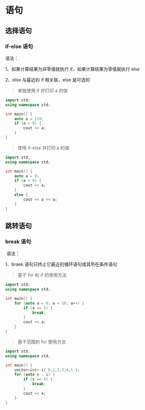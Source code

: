 # 语句

## 选择语句

### if-else 语句

语法：

1、如果计算结果为非零值就执行 if，如果计算结果为零值就执行 else

2、else 与最近的 if 相关联，else 是可选的

> 单独使用 if 并打印 a 的值

```c++
import std;
using namespace std;

int main() {
    auto a = 110;
    if (a > 0) {
        cout << a;
    }
}
```

> 使用 if-else 并打印 a 的值

```cpp
import std;
using namespace std;

int main() {
    auto a = 0;
    if (a < 0) {
        cout << a;
    }
    else {
        cout << a << a;
    }
}
```

## 跳转语句

### break 语句

 语法：

1、braek 语句只终止它最近的循环语句或其所在条件语句

> 基于 for 和 if 的使用方法

```c++
import std;
using namespace std;

int main() {
	for (auto a = 0; a < 10; a++) {
		if (a == 5) {
			break;
		}
		cout << a;
	}
}
```

> 基于范围的 for 使用方法

```c++
import std;
using namespace std;

int main() {
	vector<int> i{ 0,1,2,3,4,5 };
	for (auto x : i) {
		if (x == 4) {
			break;
		}
		cout << x;
	}
}
```



